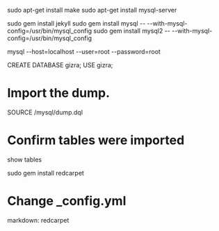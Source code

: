 sudo apt-get install make
sudo apt-get install mysql-server

sudo gem install jekyll
sudo gem install mysql -- --with-mysql-config=/usr/bin/mysql_config
sudo gem install mysql2 -- --with-mysql-config=/usr/bin/mysql_config

mysql --host=localhost --user=root --password=root

CREATE DATABASE gizra;
USE gizra;
# Import the dump.
SOURCE /mysql/dump.dql
# Confirm tables were imported
show tables


sudo gem install redcarpet

# Change _config.yml
markdown: redcarpet